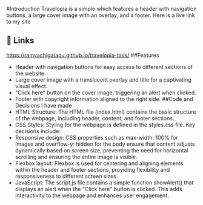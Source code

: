 #Introduction
Travelopia is a simple which features a header with navigation buttons, a large cover image with an overlay, and a footer.
Here is a live link to my site
## 🔗 Links
https://ramyachigatapu.github.io/travelopia-task/
##Features
- Header with navigation buttons for easy access to different sections of the website.
- Large cover image with a translucent overlay and title for a captivating visual effect.
- "Click here" button on the cover image, triggering an alert when clicked.
- Footer with copyright information aligned to the right side.
##Code and Decisions I have made
- HTML Structure:
  The HTML file (index.html) contains the basic structure of the webpage, including header, content, and footer sections.
- CSS Styles:
  Styling for the webpage is defined in the styles.css file. Key decisions include:
- Responsive design:
  CSS properties such as max-width: 100% for images and overflow-y: hidden for the body ensure that content adjusts dynamically based on screen size, preventing the need for horizontal scrolling and ensuring the entire image is visible.
- Flexbox layout:
  Flexbox is used for centering and aligning elements within the header and footer sections, providing flexibility and responsiveness to different screen sizes.
- JavaScript:
  The script.js file contains a simple function showAlert() that displays an alert when the "Click here" button is clicked. This adds interactivity to the webpage and enhances user engagement.
